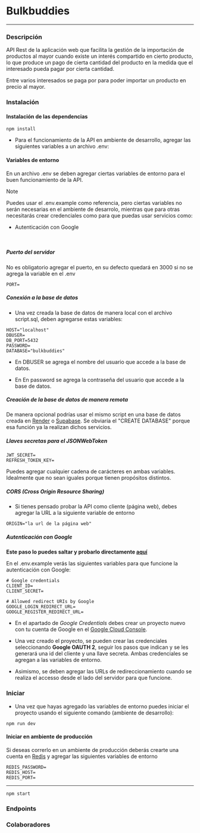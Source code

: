 # Bulkbuddies

___

### Descripción

API Rest de la aplicación web que facilita la gestión de la importación de productos al mayor cuando existe un interés compartido en cierto producto, lo que produce un pago de cierta cantidad del producto en la medida que el interesado pueda pagar por cierta cantidad.

Entre varios interesados se paga por para poder importar un producto en precio al mayor.


### Instalación

#### Instalación de las dependencias

``` 
npm install  
```



- Para el funcionamiento de la API en ambiente de desarrollo, agregar las siguientes variables a un archivo .env:

#### Variables de entorno

En un archivo .env se deben agregar ciertas variables de entorno para el buen funcionamiento de la API.


 > [!NOTE] 
 > Puedes usar el .env.example como referencia, pero ciertas variables no serán necesarias en el ambiente de desarrolo, mientras que para otras necesitarás crear credenciales como para que puedas usar servicios como:
 >  - Autenticación con Google
 >   <br>


##### Puerto del servidor

No es obligatorio agregar el puerto, en su defecto quedará en 3000 si no se agrega la variable en el .env

```
PORT=
```

##### Conexión a la base de datos

- Una vez creada la base de datos de manera local con el archivo script.sql, deben agregarse estas variables: 

```
HOST="localhost"
DBUSER=
DB_PORT=5432
PASSWORD=
DATABASE="bulkbuddies"
```
- En DBUSER se agrega el nombre del usuario que accede a la base de datos.

- En En password se agrega la contraseña del usuario que accede a la base de datos.

##### Creación de la base de datos de manera remota

De manera opcional podrías usar el mismo script en una base de datos creada en [Render](https://render.com/) o [Supabase](https://supabase.com/). Se obviaría el "CREATE DATABASE" porque esa función ya la realizan dichos servicios.

##### Llaves secretas para el JSONWebToken

```
JWT_SECRET=
REFRESH_TOKEN_KEY=
```

Puedes agregar cualquier cadena de carácteres en ambas variables. Idealmente que no sean iguales porque tienen propósitos distintos.

##### CORS (Cross Origin Resource Sharing)

- Si tienes pensado probar la API como cliente (página web), debes agregar la URL a la siguiente variable de entorno

```
ORIGIN="la url de la página web"
```

##### Autenticación con Google

**Este paso lo puedes saltar y probarlo directamente [aquí](https://bulkbuddies.onrender.com/api/v1/auth/google)**

En el .env.example verás las siguientes variables para que funcione la autenticación con Google:

```
# Google credentials
CLIENT_ID=
CLIENT_SECRET=

# Allowed redirect URIs by Google 
GOOGLE_LOGIN_REDIRECT_URL=
GOOGLE_REGISTER_REDIRECT_URL=
```
- En el apartado de *Google Credentials* debes crear un proyecto nuevo con tu cuenta de Google en el [Google Cloud Console](https://console.cloud.google.com).

- Una vez creado el proyecto, se pueden crear las credenciales seleccionando **Google OAUTH 2**, seguir los pasos que indican y se les generará una id del cliente y una llave secreta. Ambas credenciales se agregan a las variables de entorno.

- Asimismo, se deben agregar las URLs de redireccionamiento cuando se realiza el accesso desde el lado del servidor para que funcione.

### Iniciar

- Una vez que hayas agregado las variables de entorno puedes iniciar el proyecto usando el siguiente comando (ambiente de desarrollo):

```
npm run dev
```

#### Iniciar en ambiente de producción
 
Si deseas correrlo en un ambiente de producción deberás crearte una cuenta en [Redis](https://redis.io/es/) y agregar las siguientes variables de entorno

```
REDIS_PASSWORD=
REDIS_HOST=
REDIS_PORT=
```
<hr>

```
npm start
```



### Endpoints

### Colaboradores